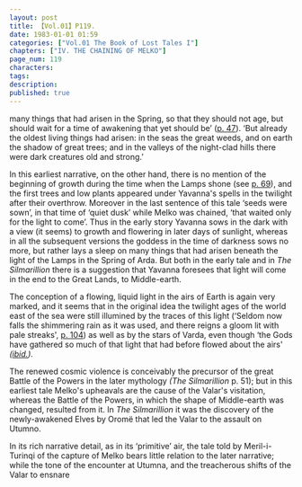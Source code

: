 ```yaml
---
layout: post
title: 【Vol.01】P119.
date: 1983-01-01 01:59
categories: ["Vol.01 The Book of Lost Tales I"]
chapters: ["IV. THE CHAINING OF MELKO"]
page_num: 119
characters: 
tags: 
description: 
published: true
---
```


<p style="text-indent: 0;">
many things that had arisen in the Spring, so that they should not age, but should wait for a time of awakening that yet should be’ (<a href="{{site.baseurl}}/vol01-p47">p. 47</a>). ‘But already the oldest living things had arisen: in the seas the great weeds, and on earth the shadow of great trees; and in the valleys of the night-clad hills there were dark creatures old and strong.’
</p>

In this earliest narrative, on the other hand, there is no mention of the beginning of growth during the time when the Lamps shone (see [p. 69]({{site.baseurl}}/vol01-p69)), and the first trees and low plants appeared under Yavanna's spells in the twilight after their overthrow. Moreover in the last sentence of this tale ‘seeds were sown’, in that time of ‘quiet dusk’ while Melko was chained, ‘that waited only for the light to come’. Thus in the early story Yavanna sows in the dark with a view (it seems) to growth and flowering in later days of sunlight, whereas in all the subsequent versions the goddess in the time of darkness sows no more, but rather lays a sleep on many things that had arisen beneath the light of the Lamps in the Spring of Arda. But both in the early tale and in <I>The Silmarillion </I>there is a suggestion that Yavanna foresees that light will come in the end to the Great Lands, to Middle-earth.

The conception of a flowing, liquid light in the airs of Earth is again very marked, and it seems that in the original idea the twilight ages of the world east of the sea were still illumined by the traces of this light (‘Seldom now falls the shimmering rain as it was used, and there reigns a gloom lit with pale streaks', [p. 104]({{site.baseurl}}/vol01-p104)) as well as by the stars of Varda, even though ‘the Gods have gathered so much of that light that had before flowed about the airs' <I>([ibid.]({{site.baseurl}}/vol01-p104)).</I>

The renewed cosmic violence is conceivably the precursor of the great Battle of the Powers in the later mythology <I>(The Silmarillion </I>p. 51); but in this earliest tale Melko's upheavals are the cause of the Valar's visitation, whereas the Battle of the Powers, in which the shape of Middle-earth was changed, resulted from it. In <I>The Silmarillion </I>it was the discovery of the newly-awakened Elves by Oromë that led the Valar to the assault on Utumno.

In its rich narrative detail, as in its ‘primitive’ air, the tale told by Meril-i-Turinqi of the capture of Melko bears little relation to the later narrative; while the tone of the encounter at Utumna, and the treacherous shifts of the Valar to ensnare

